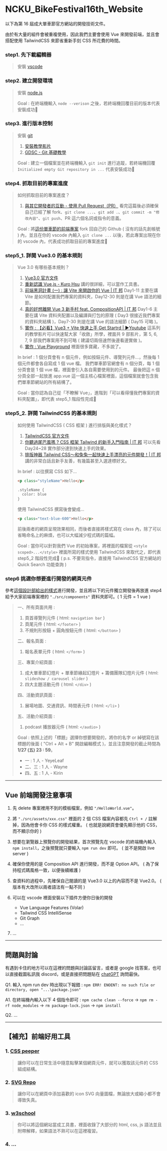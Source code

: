 # NCKU_BikeFestival16th_Website 

以下為第 16 屆成大單車節官方網站的開發技術文件。

由於有大量的組件會被重複使用，因此我們主要會使用 Vue 來開發前端，並且會搭配使用 TailwindCSS 來節省重新手刻 CSS 所花費的時間。

### step1. 先下載編輯器

> 安裝 [vscode](https://code.visualstudio.com/)

### step2. 建立開發環境

> 安裝 [node.js](https://nodejs.org/en/)
> 
> Goal : 
> 在終端機輸入 `node --verison` 之後，若終端機回覆目前的版本代表安裝成功🎊


### step3. 進行版本控制

> 安裝 [git](https://git-scm.com/)
> 
> 1. [安裝教學影片](https://progressbar.tw/posts/1)
> 2. [GDSC - Git 基礎教學](https://hackmd.io/@steven1lung/ncku-gdsc-git-tutorial)
> 
> Goal : 
> 建立一個檔案並在終端機輸入 `git init` 進行追蹤，若終端機回覆 `Initialized empty Git repository in ...` 代表安裝成功🎊


### step4. 抓取目前的專案進度

> 如何抓取目前的專案進度？
> 
> 1. [與其它開發者的互動 - 使用 Pull Request（PR）](https://gitbook.tw/chapters/github/pull-request)
> 看完這篇後必須確保自己已經了解 fork、`git clone ...`、`git add .`、`git commit -m "修改內容"`、`git push`、PR 這六個名詞或指令的意義。
> 
> Goal : 
> 將[這份單車節的前端專案](https://github.com/weikaibro/NCKU_BikeFestival16th_Website) fork 回自己的 Github ( 沒有的話先創帳號 ) 內，並且在你的 vscode 內輸入 `git clone ...` 以後，若此專案出現在你的 vscode 內，代表成功抓取目前的專案進度🎊


### step5_1. 詳閱 Vue3.0 的基本規則

> Vue 3.0 有哪些基本規則？
>
> 1. [Vue3.0 官方文件](https://vuejs.org/)
> 2. [重新認識 Vue.js - Kuro Hsu](https://book.vue.tw/)
> 講的很詳細，可以當作工具書。
> 3. [前端黑洞計畫 (一) : 讓 Vite 來開啟你的 Vue | IT 邦](https://ithelp.ithome.com.tw/users/20139636/ironman/3890)
> Day1-11 主要在講 Vite 是如何配置我們專案的資料夾，Day12-30 則是在講 Vue 語法的細節。
> 4. [真的好想離開 Vue 3 新手村 feat. CompositionAPI | IT 邦](https://ithelp.ithome.com.tw/users/20152606/ironman/5782)
> Day1-6 主要在講 Vite 資料夾配置以及編譯與打包的原理 ( Day3 很接近我們專案的資料夾結構 )，Day7-30 則是在講 Vue 的語法細節 ( Day15 可略 )。
> 5. [實作 : 【必看】Vue3 + Vite 快速上手 Get Startrd | ▶️Youtube](https://www.youtube.com/playlist?list=PLbOfcOk7bN42Kzp1wQsoLuU0vPUmFBe-X)
> 這系列的教學影片可以快速幫大家「收斂」所學，裡面共 9 部影片，第 5, 6, 7, 9 部我們專案用不到可略 ( 建議切兩倍速然後邊看邊實做 )。
> 6. [實作 : Vue Playground](https://vuejs.org/examples/#hello-world)
> 裡面很多寶藏，不多說了。
> 
> In brief :
> 1 個分頁會有 n 個元件，例如按鈕元件、導覽列元件...，然後每 1 個元件都會各自寫成 1 個 vue 檔。
> 我們單車節官網會有 n 個分頁，每 1 個分頁會是 1 個 vue 檔，裡面會引入各自需要使用到的元件。
> 最後把這 n 個分頁全部一起放進 app.vue 這一個主核心檔案裡面，這個檔案就會包含我們單車節網站的所有結構了。
> 
> Goal : 
> 當你認為自己從「不瞭解 Vue」，進階到「可以看得懂我們專案的資料夾配置」，即代表 step5_1 階段性完成🎊


### step5_2. 詳閱 TailwindCSS 的基本規則

> 如何使用 TailwindCSS ( CSS 框架 ) 進行排版與美化樣式？
>
> 1. [TailwindCSS 官方文件](https://tailwindcss.com/)
> 2. [你聽過尾巴風嗎 ? CSS 框架 Tailwind 的新手入門指南 | IT 邦](https://ithelp.ithome.com.tw/users/20152251/ironman/5809)
> 可以先看 Day24~28 實作部分達到快速上手的效果。
> 3. [排版神器 Tailwind CSS～和兔兔一起快速上手漂亮的元件開發！| IT 邦](https://ithelp.ithome.com.tw/users/20138853/ironman/3928?fbclid=IwAR3Jc9SXFImqhuc_7xuc_18N0CnnUkKmV73l1Ig_Uj90Pe2rgT-ZI93oD7Y)
> 講的非常白話且新手友善，有幾篇甚至入選達標好文。
> 
> In brief :
> 以往撰寫 CSS 如下...
> ```html
> <p class="styleName">Hello</p> 
> 
> .styleName {
>   color: blue
> }
> ```
> 使用 TailwindCSS 撰寫後會變成...
> ```html
> <p class="text-blue-600">Hello</p>
> ``` 
> 前後兩者的網頁呈現效果相同，而後者直接將樣式寫在 class 內，除了可以省略命名上的麻煩，也可以大幅減少程式碼的篇幅。
> 
> Goal : 
當你可以針對我們 Vue 的初始專案，將裡面的檔案從 `<style scoped>...</style>` 裡面所寫的樣式使用 TailwindCSS 來取代之，即代表 step5_2 階段性完成🎊
> ( p.s. 不要背指令，直接用 TailwindCSS 官方網站的 Quick Search 功能查詢 )

### step6 挑選你想要進行開發的網頁元件

參考[這個設計部給出的樣式](https://www.figma.com/file/oFImhUItKED7zAvxeQGnMc/2023%E5%96%AE%E8%BB%8A%E7%AF%80?node-id=0%3A1)進行開發，並且將以下的元件獨立開發後再放進 step4 給予大家前端專案裡的 `"./src/components"` 資料夾即可。( 1 元件 = 1 vue )

> 一、所有頁面共用 :
> 1. 頁首導覽列元件
> ( html: `navigation bar` )
> 2. 頁尾元件
> ( html: `</footer>` )
> 3. 不規則形按鈕 + 圓角按鈕元件
> ( html: `</button>` )
>
> 二、報名頁面 :
> 1. 報名表單元件
> ( html: `</form>` )
>
> 三、專案介紹頁面 :
> 1. 成大單車節幻燈片 + 單車節緣起幻燈片 + 籌備團隊幻燈片元件
> ( html: `slideshow / carousel slider` )
> 2. 四大主題活動元件
> ( html: `</div>` ) 
> 
> 四、活動資訊頁面 :
> 1. 展場地圖、交通資訊、時間表元件
> ( html: `</li>` )
> 
> 五、活動介紹頁面 :
> 1. podcast 播放器元件
> ( html: `</audio>` ) 
> 
> Goal :
依照上述的「標題」選擇你想要開發的，將你的名字 or 綽號寫在該標題的後面 ( "Ctrl + Alt + B" 開啟編輯模式 )，並且注意開發的截止時間為 **1/27 (五) 23 : 59**。
> - 一 : 1 人 - YeyeLeaf
> - 二、三 : 1 人 - Wayne
> - 四、五 : 1 人 - Kirin


<!-- > 
> 六、主題專欄頁面 :
> 1. ...
> 
> 七、科系博覽頁面 :
> 1. ...
> 
> 八、合作夥伴頁面 :
> 1. ...
> 
> 九、紀念品預購頁面 :
> 1. ...
>  -->


---

## Vue 前端開發注意事項

1. 先 delete 專案裡用不到的模板檔案，例如 `"/HelloWorld.vue"`。

2. 將 `"./src/assets/xxx.css"` 裡面的 2 個 CSS 檔案內容都先 `Ctrl + /` 註解掉，因為他會卡你 CSS 的樣式權重。
( 也就是說網頁會優先顯示他的 CSS，而不顯示你的 )

2. 想要在瀏覽器上預覽你的開發結果，首次預覽先在 vscode 的終端機內輸入 `npm install`，之後預覽就只要輸入 `npm run dev` 即可。
( 並不是開啟 live server )

3. 確保你使用的是 Composition API 進行開發，而不是 Option API。
( 為了保持程式碼風格一致，以便後續維護 )

4. 查資料的過程中，先確保自己閱讀的是 Vue3.0 以上的內容而不是 Vue2.0。
( 版本有大改所以兩者語法有一點不同 )

5. 可以在 vscode 裡面安裝以下插件方便你日後的開發
    - Vue Language Features (Volar)
    - Tailwind CSS IntelliSense
    - Git Graph
    - ...
6. ...

---

## 問題與討論

有遇到卡住的地方可以在這裡的問題與討論區留言，或者是 google 找答案，也可以直接截圖私訊我 discord，或是直接把問題貼在 [chatGPT](https://chat.openai.com/chat) 詢問最快。

Q1. 輸入 npm run dev 時出現以下報錯 :
`npm ERR! ENOENT: no such file or directory, open "...\package.json"`

A1. 在終端機內輸入以下 4 個指令即可 :
`npm cache clean --force` → `npm rm -rf node_modules` → `rm package-lock.json` → `npm install`

Q2.
...

---

## 【補充】前端好用工具

### 1. [CSS peeper](https://csspeeper.com/)

> 讓你可以在日常生活中隨意點擊某個網頁元件，就可以獲取該元件的 CSS 組成結構。

### 2. [SVG Repo](https://www.svgrepo.com/)

> 讓你可以在網頁中添加喜歡的 icon SVG 向量圖檔，無論放大或縮小都不會導致失真。

### 3. [w3school](https://www.w3schools.com/html/default.asp)

> 你可以將這個網站當成工具書，裡面收錄了大部分的 html, css, js 語法並且附帶解釋，如果語法不熟可以在這裡複習。

### 4. ...
